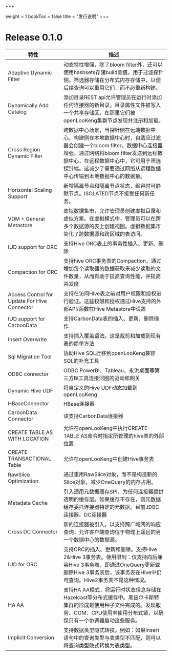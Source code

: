 +++

weight = 1
bookToc = false
title = "发行说明"
+++

# Release 0.1.0

|特性|描述|
| -------------------------------------------- | ------------------------------------------------------------ |
| Adaptive Dynamic Filter |动态特性增强，除了bloom filter外，还可以使用hashsets存储build侧值，用于过滤探针侧。筛选器存储在分布式内存存储中，以便后续查询可以重用它们，而不必重新构建。|
| Dynamically Add Catalog|添加目录REST api允许管理员在运行时添加任何连接器的新目录。目录属性文件被写入一个共享存储区，在那里它们被openLooKeng集群节点发现并注册和加载。|
| Cross Region Dynamic Filter |跨数据中心场景，当探针侧在远端数据中心，构建侧在本地数据中心时，自适应过滤器会创建一个bloom filter。数据中心连接器增强，通过网络将bloom filter发送到远程数据中心，在远程数据中心中，它可用于筛选探针端。这减少了需要通过网络从远程数据中心传输到本地数据中心的数据量。|
| Horizontal Scaling Support|新增隔离节点和隔离节点状态，缩容时可静默节点。ISOLATED节点不接受任何新任务。|
|VDM + General Metastore |虚拟数据集市，允许管理员创建虚拟目录和虚拟方案。在虚拟模式中，管理员可以在跨多个数据源的表上创建视图。虚拟数据集市简化了跨数据源和跨区域的表访问。|
| IUD support for ORC |支持Hive ORC表上的事务性插入、更新、删除|
| Compaction for ORC |支持hive ORC事务表的Compaction，通过增加每个读取器的数据获取来减少读取的文件数量，从而有助于提高查询性能，并提高并发度|
| Access Control for Update For Hive Connector|支持在访问Hive表之前对用户权限和授权进行验证。这些权限和授权通过Hive支持的外部API/函数在Hive Metastore中设置|
| IUD support for CarbonData |支持CarbonData表的插入、更新、删除操作|
| Insert Overwrite |支持插入覆盖语法。这是裁剪和加载到现有表的简单方法|
| Sql Migration Tool |协助Hive SQL迁移到openLooKeng兼容SQL的补充工具|
| ODBC connector| ODBC PowerBI、Tableau、永洪桌面等第三方BI工具连接河图的驱动和网关|
|Dynamic Hive UDF|将自定义的Hive UDF动态加载到openLooKeng |
| HBaseConnector| HBase连接器|
| CarbonData Connector|读支持CarbonData连接器|
| CREATE TABLE AS WITH LOCATION |允许在openLooKeng中执行CREATE TABLE AS命令时指定所管理的hive表的外部位置|
| CREATE TRANSACTIONAL Table |允许在openLooKeng中创建Hive事务表|
| RawSlice Optimization |通过重用RawSlice对象，而不是构造新的Slice对象，减少OneQuery的内存占用。|
| Metadata Cache |引入通用元数据缓存SPI，为任何连接器提供透明的缓存层。如果缓存不存在，则元数据缓存委托连接器特定的元数据。目前JDBC连接器、DC连接器|
| Cross DC Connector |新的连接器被引入，以支持跨广域网的响应查询，允许客户端查询位于物理上遥远的另一个数据中心的数据源。|
| IUD for ORC |支持ORC的插入、更新和删除。支持Hive 2&Hive 3事务表。使用限制：仅支持向后兼容Hive 3事务表，即通过OneQuery更新或删除Hive 3事务表后，该事务表在Hive中仍可查询。Hive2事务表不是这种情况。|
| HA AA |支持HA AA模式，将运行时状态信息存储在Hazelcast等分布式缓存中。黑兹尔卡斯特集群的形成是使用种子文件完成的。发现服务、OOM、CPU使用率使用分布式锁，以确保只有一个协调器启动这些服务。|
| Implicit Conversion |支持数据类型隐式转换。例如：如果Insert语句中的查询类型与表类型不匹配，则可以将查询类型隐式转换为表类型。|
